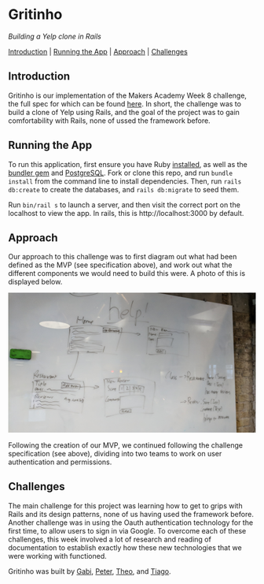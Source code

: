 # Gritinho

*Building a Yelp clone in Rails*

[Introduction](#introduction) | [Running the App](#running-the-app) | [Approach](#approach) | [Challenges](#challenges)

## Introduction

Gritinho is our implementation of the Makers Academy Week 8 challenge, the full spec for which can be found [here](https://github.com/makersacademy/course/blob/master/rails/yelp_project_specification.md). In short, the challenge was to build a clone of Yelp using Rails, and the goal of the project was to gain comfortability with Rails, none of ussed the framework before.


## Running the App

To run this application, first ensure you have Ruby [installed](https://www.ruby-lang.org/en/documentation/installation/), as well as the [bundler gem](http://bundler.io/) and [PostgreSQL](https://www.postgresql.org/). Fork or clone this repo, and run `bundle install` from the command line to install dependencies. Then, run `rails db:create` to create the databases, and `rails db:migrate` to seed them.

Run `bin/rail s` to launch a server, and then visit the correct port on the localhost to view the app. In rails, this is http://localhost:3000 by default.


## Approach

Our approach to this challenge was to first diagram out what had been defined as the MVP (see specification above), and work out what the different components we would need to build this were. A photo of this is displayed below.

![MVP diagram](readme_images/IMG_20171211_141807.jpg)

Following the creation of our MVP, we continued following the challenge specification (see above), dividing into two teams to work on user authentication and permissions.


## Challenges

The main challenge for this project was learning how to get to grips with Rails and its design patterns, none of us having used the framework before. Another challenge was in using the Oauth authentication technology for the first time, to allow users to sign in via Google. To overcome each of these challenges, this week involved a lot of research and reading of documentation to establish exactly how these new technologies that we were working with functioned.



Gritinho was built by [Gabi](https://github.com/gabrielabud), [Peter](https://github.com/peterwdj), [Theo](https://github.com/somemarsupials/), and [Tiago](https://github.com/Eustaquio122).





<!-- # README

This README would normally document whatever steps are necessary to get the
application up and running.

Things you may want to cover:

* Ruby version

* System dependencies

* Configuration

* Database creation

* Database initialization

* How to run the test suite

* Services (job queues, cache servers, search engines, etc.)

* Deployment instructions

* ... -->
